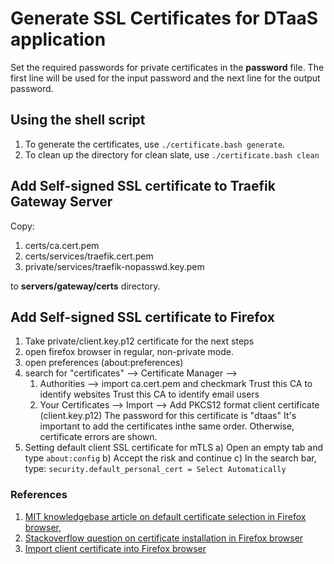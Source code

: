 # Generate SSL Certificates for DTaaS application

Set the required passwords for private certificates
in the **password** file. The first line will be used
for the input password and the next line for the output password.

## Using the shell script

1. To generate the certificates, use `./certificate.bash generate`.
1. To clean up the directory for clean slate, use `./certificate.bash clean`

## Add Self-signed SSL certificate to Traefik Gateway Server

Copy:

1) certs/ca.cert.pem
1) certs/services/traefik.cert.pem
1) private/services/traefik-nopasswd.key.pem

to **servers/gateway/certs** directory.

## Add Self-signed SSL certificate to Firefox

1) Take private/client.key.p12 certificate for the next steps
1) open firefox browser in regular, non-private mode.
1) open preferences (about:preferences)
1) search for "certificates" --> Certificate Manager -->
    1) Authorities --> import ca.cert.pem and checkmark
         Trust this CA to identify websites
         Trust this CA to identify email users
    1) Your Certificates --> Import --> Add PKCS12 format client certificate (client.key.p12)
            The password for this certificate is "dtaas"
    It's important to add the certificates inthe same order.
    Otherwise, certificate errors are shown.
1) Setting default client SSL certificate for mTLS
    a) Open an empty tab and type `about:config`
    b) Accept the risk and continue
    c) In the search bar, type: `security.default_personal_cert = Select Automatically`

### References

1. [MIT knowledgebase article on default certificate selection in Firefox browser](https://kb.mit.edu/confluence/display/istcontrib/Default+Certificate+Selection+in+Firefox),
1. [Stackoverflow question on certificate installation in Firefox browser](https://unix.stackexchange.com/questions/644176/how-to-permanently-add-self-signed-certificate-in-firefox)
1. [Import client certificate into Firefox browser](https://www.jscape.com/blog/firefox-client-certificate)
